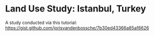# Land Use Study: Istanbul, Turkey
A study conducted via this tutorial: https://gist.github.com/jorisvandenbossche/7b30ed43366a85af8626
